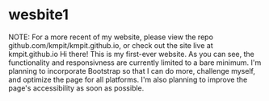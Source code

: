 # wesbite1
NOTE: For a more recent of my website, please view the repo github.com/kmpit/kmpit.github.io, or check out the site live at kmpit.github.io
Hi there! 
This is my first-ever website. As you can see, the functionality and responsivness are currently limited to a bare minimum. 
I'm planning to incorporate Bootstrap so that I can do more, challenge myself, and optimize the page for all platforms. 
I'm also planning to improve the page's accessibility as soon as possible.
